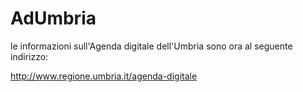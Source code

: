 # AdUmbria

le informazioni sull'Agenda digitale dell'Umbria sono ora al seguente indirizzo:

http://www.regione.umbria.it/agenda-digitale
